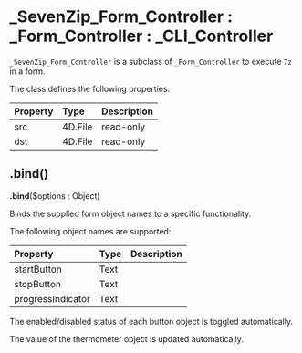# _SevenZip_Form_Controller : _Form_Controller : _CLI_Controller

`_SevenZip_Form_Controller` is a subclass of `_Form_Controller` to execute `7z` in a form. 

The class defines the following properties:

|Property|Type|Description|
|:-|:-|:-|
|src|4D.File|read-only|
|dst|4D.File|read-only|

## .bind() 

**.bind**($options : Object)

Binds the supplied form object names to a specific functionality. 

The following object names are supported:

|Property|Type|Description|
|:-|:-|:-|
|startButton|Text||
|stopButton|Text||
|progressIndicator|Text||

The enabled/disabled status of each button object is toggled automatically.

The value of the thermometer object is updated automatically.
